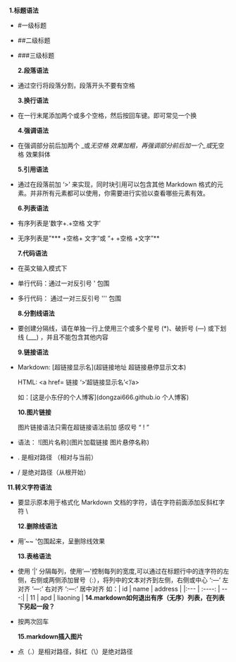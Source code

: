 ​          **1.标题语法** 

- #一级标题

- ##二级标题

- ###三级标题

  **2.段落语法**

- 通过空行将段落分割，段落开头不要有空格  

  **3.换行语法**

- 在一行末尾添加两个或多个空格，然后按回车键。即可常见一个换  

  **4.强调语法**

- 在强调部分前后加两个 _或*无空格 效果加粗，再强调部分前后加一个_或*无空格 效果斜体  

  **5.引用语法**

- 通过在段落前加 ‘>’ 来实现，同时块引用可以包含其他 Markdown 格式的元素。并非所有元素都可以使用，你需要进行实验以查看哪些元素有效。  

  **6.列表语法**

* 有序列表是’数字+.+空格 文字’

* 无序列表是”*** +空格+ 文字“或 “+ +空格 +文字”**  

  **7.代码语法**

* 在英文输入模式下

* 单行代码：通过一对反引号 ' 包围

* 多行代码： 通过一对三反引号 ''' 包围  

   **8.分割线语法**

* 要创建分隔线，请在单独一行上使用三个或多个星号 (*)、破折号 (—) 或下划线 (___) ，并且不能包含其他内容  

  **9.链接语法**

* Markdown: [超链接显示名](超链接地址 超链接悬停显示文本)  

   HTML: <a href= 链接 ‘>‘超链接显示名’<’/a>  

  如：[这是小东仔的个人博客](dongzai666.github.io 个人博客)    

  **10.图片链接**

  图片链接语法只需在超链接语法前加 感叹号 “ ! ”

* 语法： ![图片名称](图片加载链接 图片悬停名称)

* . 是相对路径 （相对与当前） 

*  / 是绝对路径（从根开始）  

  **11.转义字符语法**

* 要显示原本用于格式化 Markdown 文档的字符，请在字符前面添加反斜杠字符 \  

  **12.删除线语法**

* 用’~~  '包围起来，呈删除线效果  

  **13.表格语法**

* 使用 ‘|’ 分隔每列，使用’—'控制每列的宽度,可以通过在标题行中的连字符的左侧，右侧或两侧添加冒号（:），将列中的文本对齐到左侧，右侧或中心
  	‘:—’ 左对齐
  	‘—:’ 右对齐
  	‘:—:’ 居中对齐
  	如：| id | name | address |
  	|:--- | :----: | ---:|
  	| 11 | apd | liaoning |
  **14.markdown如何退出有序（无序）列表，在列表下另起一段？**

* 按两次回车  

  **15.markdown插入图片**

* 点（.）是相对路径，斜杠（\）是绝对路径